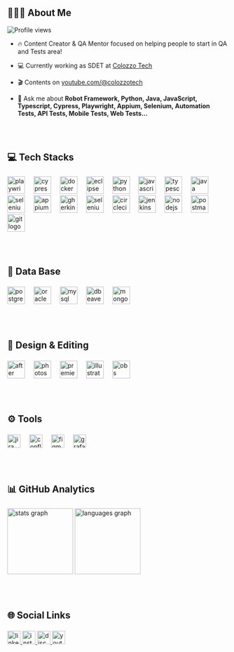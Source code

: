 <h2 align="left">👨🏼‍💻 About Me</h2>
<p align="left"> <img src="https://komarev.com/ghpvc/?username=RGColozzo&color=blue" alt="Profile views" /> </p>

- 🔥 Content Creator & QA Mentor focused on helping people to start in QA and Tests area!

- 💻 Currently working as SDET at [Colozzo Tech](https://www.linkedin.com/company/colozzotech)

- 🎬 Contents on [youtube.com/@colozzotech](https://www.youtube.com/@colozzotech)

- 💬 Ask me about **Robot Framework, Python, Java, JavaScript, Typescript, Cypress, Playwright, Appium, Selenium, Automation Tests, API Tests, Mobile Tests, Web Tests...**

<br></br>
###

<h2 align="left">💻 Tech Stacks</h2>

###

<div align="left">
  <img src="https://skills.syvixor.com/api/icons?i=playwright" height="40" alt="playwright logo"  />
  <img width="12" />
  <img src="https://skillicons.dev/icons?i=cypress" height="40" alt="cypress logo"  />
  <img width="12" />
  <img src="https://skillicons.dev/icons?i=docker" height="40" alt="docker logo"  />
  <img width="12" />
  <img src="https://skillicons.dev/icons?i=eclipse" height="40" alt="eclipse logo"  />
  <img width="12" />
  <img src="https://skillicons.dev/icons?i=py" height="40" alt="python logo"  />
  <img width="12" />
  <img src="https://skillicons.dev/icons?i=js" height="40" alt="javascript logo"  />
  <img width="12" />
  <img src="https://skillicons.dev/icons?i=ts" height="40" alt="typescript logo"  />
  <img width="12" />
  <img src="https://skillicons.dev/icons?i=java" height="40" alt="java logo"  />
  <img width="12" />
  <img src="https://skillicons.dev/icons?i=selenium" height="40" alt="selenium logo"  />
  <img width="12" />
  <img src="https://skills.syvixor.com/api/icons?i=appium" height="40" alt="appium logo"  />
  <img width="12" />
  <img src="https://skillicons.dev/icons?i=gherkin" height="40" alt="gherkin logo"  />
  <img width="12" />
  <img src="https://skillicons.dev/icons?i=selenium" height="40" alt="selenium logo"  />
  <img width="12" />
  <img src="https://skills.syvixor.com/api/icons?i=circleci" height="40" alt="circleci logo"  />
  <img width="12" />
  <img src="https://skills.syvixor.com/api/icons?i=jenkins" height="40" alt="jenkins logo"  />
  <img width="12" />
  <img src="https://skillicons.dev/icons?i=nodejs" height="40" alt="nodejs logo"  />
  <img width="12" />
  <img src="https://skillicons.dev/icons?i=postman" height="40" alt="postman logo"  />
  <img width="12" />
  <img src="https://skillicons.dev/icons?i=git" height="40" alt="git logo"  />
</div>

<br></br>
###

<h2 align="left">💾 Data Base</h2>

###

<div align="left">
  <img src="https://skills.syvixor.com/api/icons?i=postgresql" height="40" alt="postgresql logo"  />
  <img width="12" />
  <img src="https://skills.syvixor.com/api/icons?i=oracle" height="40" alt="oracle logo"  />
  <img width="12" />
  <img src="https://skills.syvixor.com/api/icons?i=mysql" height="40" alt="mysql logo"  />
  <img width="12" />
  <img src="https://skills.syvixor.com/api/icons?i=dbeaver" height="40" alt="dbeaver logo"  />
  <img width="12" />
  <img src="https://skills.syvixor.com/api/icons?i=mongodb" height="40" alt="mongodb logo"  />
</div>

<br></br>
###

<h2 align="left">🎨 Design & Editing</h2>

###

<div align="left">
  <img src="https://skills.syvixor.com/api/icons?i=ae" height="40" alt="after effects logo"  />
  <img width="12" />
  <img src="https://skills.syvixor.com/api/icons?i=ps" height="40" alt="photoshop logo"  />
  <img width="12" />
  <img src="https://skills.syvixor.com/api/icons?i=premierepro" height="40" alt="premiere logo"  />
  <img width="12" />
  <img src="https://skills.syvixor.com/api/icons?i=illustrator" height="40" alt="illustrator logo"  />
  <img width="12" />
  <img src="https://skills.syvixor.com/api/icons?i=obs" height="40" alt="obs logo"  />
</div>

<br></br>
###

<h2 align="left">⚙️ Tools</h2>

###

<div align="left">
  <img src="https://img.shields.io/badge/Jira-0052CC?logo=jira&logoColor=white&style=for-the-badge" height="30" alt="jira logo"  />
  <img width="12" />
  <img src="https://img.shields.io/badge/Confluence-172B4D?logo=confluence&logoColor=white&style=for-the-badge" height="30" alt="confluence logo"  />
  <img width="12" />
  <img src="https://img.shields.io/badge/Figma-F24E1E?logo=figma&logoColor=white&style=for-the-badge" height="30" alt="figma logo"  />
  <img width="12" />
  <img src="https://img.shields.io/badge/Grafana-F46800?logo=grafana&logoColor=black&style=for-the-badge" height="30" alt="grafana logo"  />
</div>

<br></br>
###

<h2 align="left">📊 GitHub Analytics</h2>

###

<div align="left">
  <img src="https://github-readme-stats.vercel.app/api?username=rennangimenez&hide_title=false&hide_rank=false&show_icons=true&include_all_commits=true&count_private=true&disable_animations=false&theme=tokyonight&locale=en&hide_border=false&order=1&custom_title=Rennan's%20GitHub%20Stats" height="150" alt="stats graph"  />
  <img src="https://github-readme-stats.vercel.app/api/top-langs?username=rennangimenez&locale=en&hide_title=false&layout=compact&card_width=320&langs_count=5&theme=tokyonight&hide_border=false&order=2" height="150" alt="languages graph"  />
</div>

<br></br>
###

<h2 align="left">🌐 Social Links</h2>

###

<div align="left">
</div>

###

<div align="left">
  <a href="https://www.linkedin.com/in/rennan-gimenez/" target="_blank">
    <img src="https://img.shields.io/static/v1?message=LinkedIn&logo=linkedin&label=&color=0077B5&logoColor=white&labelColor=&style=flat" height="30" alt="linkedin logo"  />
  </a>
  <a href="https://www.instagram.com/rennangimenez/" target="_blank">
    <img src="https://img.shields.io/static/v1?message=Instagram&logo=instagram&label=&color=E4405F&logoColor=white&labelColor=&style=flat" height="30" alt="instagram logo"  />
  </a>
  <a href="https://discord.gg/X8KGdy44sX" target="_blank">
    <img src="https://img.shields.io/static/v1?message=Discord&logo=discord&label=&color=7289DA&logoColor=white&labelColor=&style=flat" height="30" alt="discord logo"  />
  </a>
  <a href="https://www.youtube.com/@colozzotech" target="_blank">
    <img src="https://img.shields.io/static/v1?message=Youtube&logo=youtube&label=&color=FF0000&logoColor=white&labelColor=&style=flat" height="30" alt="youtube logo"  />
  </a>
</div>
